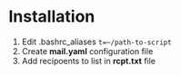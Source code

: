 # Installation

1. Edit .bashrc_aliases
`t=~/path-to-script`
2. Create **mail.yaml** configuration file
3. Add recipoents to list in **rcpt.txt** file
